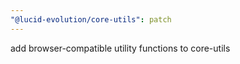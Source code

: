 ```yaml
---
"@lucid-evolution/core-utils": patch
---
```


add browser-compatible utility functions to core-utils
